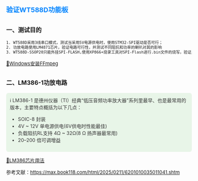 <style>
.red {
  color: #ff0000;
}
.green {
  color:rgb(10, 162, 10);
}
.blue {
  color:rgb(17, 0, 255);
}

.wathet {
  color:rgb(0, 132, 255);
}
</style>



# <span class="wathet"><font size=4>验证WT588D功能板</font></span>
## <font size=3>一、测试目的</font>
<font size=2>

```bash
1. WT588D采用3线串口模式，测试当采用5V电源供电时，使用STM32-SPI驱动是否可行；
2. 功放电路使用LM4871芯片，验证电路可行性，并测试不同阻抗和功率的喇叭对其的影响
3. WT588D-SSOP20只能外挂SPI-FLASH,使用XP866+烧录工具对SPI-Flash进行.bin文件的烧写，验证是否可行
```


[📑Windows安装FFmpeg](./Windows安装FFmpeg.md)
</font>



## <font size=3>二、LM386-1功放电路</font>
<font size=2>
<div style="background:#e8f5e8;padding:10px;border-radius:6px;color:#333;">
ℹ️ LM386-1 是德州仪器（TI）经典“低压音频功率放大器”系列里最早、也是最常用的版本，主要特点概括为以下几点：

- SOIC-8 封装
- 4V ~ 12V 单电源供电(6V供电时性能最佳)
- 负载阻抗RL支持 4Ω ~ 32Ω(8 Ω 扬声器最常用)
- 20–200 倍可调增益
  
</div>

[📑LM386芯片用法](./LM386音频功放电路.md)

参考文献：https://max.book118.com/html/2025/0211/6201010035011041.shtm